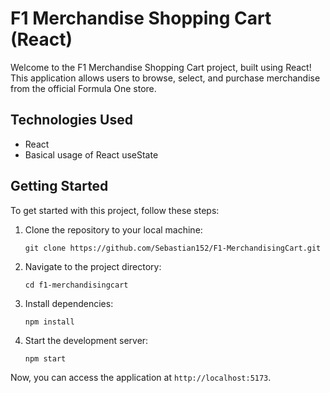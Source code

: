  # F1 Merchandise Shopping Cart (React)

Welcome to the F1 Merchandise Shopping Cart project, built using React! This application allows users to browse,
select, and purchase merchandise from the official Formula One store.

## Technologies Used

- React
- Basical usage of React useState

## Getting Started

To get started with this project, follow these steps:

1. Clone the repository to your local machine:
   ```
   git clone https://github.com/Sebastian152/F1-MerchandisingCart.git
   ```
2. Navigate to the project directory:
   ```
   cd f1-merchandisingcart
   ```
3. Install dependencies:
   ```
   npm install
   ```
4. Start the development server:
   ```
   npm start
   ```

Now, you can access the application at `http://localhost:5173`.